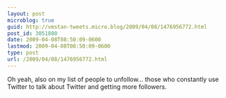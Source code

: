 ```yaml
---
layout: post
microblog: true
guid: http://vmstan-tweets.micro.blog/2009/04/08/1476956772.html
post_id: 3051800
date: 2009-04-08T08:50:09-0600
lastmod: 2009-04-08T08:50:09-0600
type: post
url: /2009/04/08/1476956772.html
---
```

Oh yeah, also on my list of people to unfollow... those who constantly use Twitter to talk about Twitter and getting more followers.
